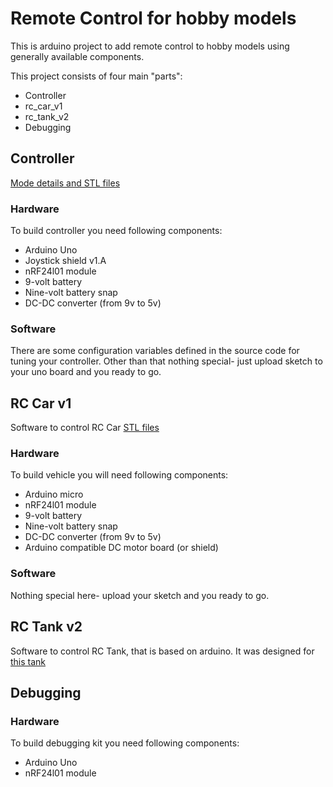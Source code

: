 # Remote Control for hobby models
This is arduino project to add remote control to hobby models using generally available components.

This project consists of four main "parts":
* Controller
* rc_car_v1
* rc_tank_v2
* Debugging

## Controller
[Mode details and STL files](https://zzbot.org/projects/remote-controller/)
### Hardware
To build controller you need following components:
* Arduino Uno
* Joystick shield v1.A
* nRF24l01 module
* 9-volt battery
* Nine-volt battery snap
* DC-DC converter (from 9v to 5v)

### Software
There are some configuration variables defined in the source code for tuning your controller.
Other than that nothing special- just upload sketch to your uno board and you ready to go.

## RC Car v1
Software to control RC Car
[STL files](https://www.thingiverse.com/thing:5421100)
### Hardware
To build vehicle you will need following components:
* Arduino micro
* nRF24l01 module
* 9-volt battery
* Nine-volt battery snap
* DC-DC converter (from 9v to 5v)
* Arduino compatible DC motor board (or shield) 

### Software
Nothing special here- upload your sketch and you ready to go.

## RC Tank v2
Software to control RC Tank, that is based on arduino.
It was designed for [this tank](https://zzbot.org/projects/rc-tank-2/)

## Debugging
### Hardware
To build debugging kit you need following components:
* Arduino Uno
* nRF24l01 module
